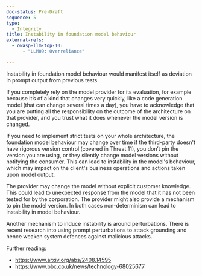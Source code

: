 ```yaml
---
doc-status: Pre-Draft
sequence: 5
type:
  - Integrity
title: Instability in foundation model behaviour
external-refs:
  - owasp-llm-top-10:
      - "LLM09: Overreliance"

---
```


Instability in foundation model behaviour would manifest itself as deviation in prompt output from previous tests. 

If you completely rely on the model provider for its evaluation, for example because it’s of a kind that changes very quickly, like a code generation model (that can change several times a day), you have to acknowledge that you are putting all the responsibility on the outcome of the architecture on that provider, and you trust what it does whenever the model version is changed.

If you need to implement strict tests on your whole architecture, the foundation model behaviour may change over time if the third-party doesn't have rigorous version control (covered in Threat 11), you don’t pin the version you are using, or they silently change model versions without notifying the consumer. This can lead to instability in the model's behaviour, which may impact on the client's business operations and actions taken upon model output.

The provider may change the model without explicit customer knowledge. This could lead to unexpected response from the model that it has not been tested for by the corporation.
The provider might also provide a mechanism to pin the model version. In both cases non-determinism can lead to instability in model behaviour.

Another mechanism to induce instability is around perturbations. There is recent research into using prompt perturbations to attack grounding and hence weaken system defences against malicious attacks.

Further reading:

* https://www.arxiv.org/abs/2408.14595
* https://www.bbc.co.uk/news/technology-68025677 
